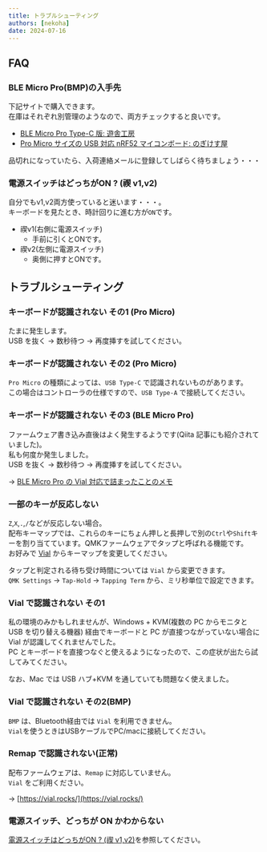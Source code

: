 ```yaml
---
title: トラブルシューティング
authors: [nekoha]
date: 2024-07-16
---
```


## FAQ

### BLE Micro Pro(BMP)の入手先

下記サイトで購入できます。  
在庫はそれぞれ別管理のようなので、両方チェックすると良いです。

- [BLE Micro Pro Type-C 版: 遊舎工房](https://shop.yushakobo.jp/products/ble-micro-pro?variant=37665571340449)
- [Pro Micro サイズの USB 対応 nRF52 マイコンボード: のぎけす屋](https://booth.pm/ja/items/1177319)

品切れになっていたら、入荷連絡メールに登録してしばらく待ちましょう・・・

### 電源スイッチはどっちがON ? (禊 v1,v2)

自分でもv1,v2両方使っていると迷います・・・。  
キーボードを見たとき、時計回りに進む方が`ON`です。

- 禊v1(右側に電源スイッチ)
  - 手前に引くとONです。
- 禊v2(左側に電源スイッチ)
  - 奥側に押すとONです。

## トラブルシューティング

### キーボードが認識されない その1 (Pro Micro)

たまに発生します。  
USB を抜く → 数秒待つ → 再度挿すを試してください。

### キーボードが認識されない その2 (Pro Micro)

`Pro Micro` の種類によっては、`USB Type-C` で認識されないものがあります。  
この場合はコントローラの仕様ですので、`USB Type-A` で接続してください。

### キーボードが認識されない その3 (BLE Micro Pro)

ファームウェア書き込み直後はよく発生するようです(Qiita 記事にも紹介されていました)。  
私も何度か発生しました。  
USB を抜く → 数秒待つ → 再度挿すを試してください。

→ [BLE Micro Pro の Vial 対応で詰まったことのメモ](https://qiita.com/unbosoms/items/d408894af1fb3d7295cf)

### 一部のキーが反応しない

`Z`,`X`,`.`,`/`などが反応しない場合。  
配布キーマップでは、これらのキーにちょん押しと長押しで別の`Ctrl`や`Shift`キーを割り当てています。QMKファームウェアでタップと呼ばれる機能です。  
お好みで [Vial](https://vial.rocks/) からキーマップを変更してください。  

タップと判定される待ち受け時間については `Vial` から変更できます。  
`QMK Settings` → `Tap-Hold` → `Tapping Term` から、ミリ秒単位で設定できます。

### Vial で認識されない その1

私の環境のみかもしれませんが、Windows + KVM(複数の PC からモニタと USB を切り替える機器) 経由でキーボードと PC が直接つながっていない場合に Vial が認識してくれませんでした。  
PC とキーボードを直接つなぐと使えるようになったので、この症状が出たら試してみてください。

なお、Mac では USB ハブ+KVM を通していても問題なく使えました。

### Vial で認識されない その2(BMP)

`BMP` は、Bluetooth経由では `Vial` を利用できません。  
`Vial`を使うときはUSBケーブルでPC/macに接続してください。

### Remap で認識されない(正常)

配布ファームウェアは、`Remap` に対応していません。  
`Vial` をご利用ください。

→ [https://vial.rocks/](https://vial.rocks/)

### 電源スイッチ、どっちが ON かわからない

[電源スイッチはどっちがON ? (禊 v1,v2)](#%E9%9B%BB%E6%BA%90%E3%82%B9%E3%82%A4%E3%83%83%E3%83%81%E3%81%AF%E3%81%A9%E3%81%A3%E3%81%A1%E3%81%8Con--%E7%A6%8A-v1v2)を参照してください。
